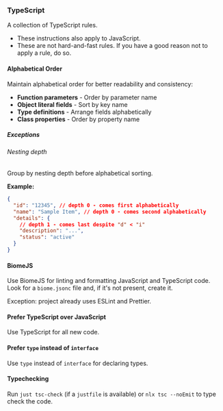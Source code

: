 ### TypeScript

A collection of TypeScript rules.

- These instructions also apply to JavaScript.
- These are not hard-and-fast rules. If you have a good reason not to apply a rule, do so.

#### Alphabetical Order

Maintain alphabetical order for better readability and consistency:

- **Function parameters** - Order by parameter name
- **Object literal fields** - Sort by key name
- **Type definitions** - Arrange fields alphabetically
- **Class properties** - Order by property name

##### Exceptions

###### Nesting depth

Group by nesting depth before alphabetical sorting.

**Example:**

```json
{
  "id": "12345", // depth 0 - comes first alphabetically
  "name": "Sample Item", // depth 0 - comes second alphabetically
  "details": {
    // depth 1 - comes last despite "d" < "i"
    "description": "...",
    "status": "active"
  }
}
```

#### BiomeJS

Use BiomeJS for linting and formatting JavaScript and TypeScript code. Look for a `biome.jsonc` file and, if it's not
present, create it.

Exception: project already uses ESLint and Prettier.

#### Prefer TypeScript over JavaScript

Use TypeScript for all new code.

#### Prefer `type` instead of `interface`

Use `type` instead of `interface` for declaring types.

#### Typechecking

Run `just tsc-check` (if a `justfile` is available) or `nlx tsc --noEmit` to type check the code.
